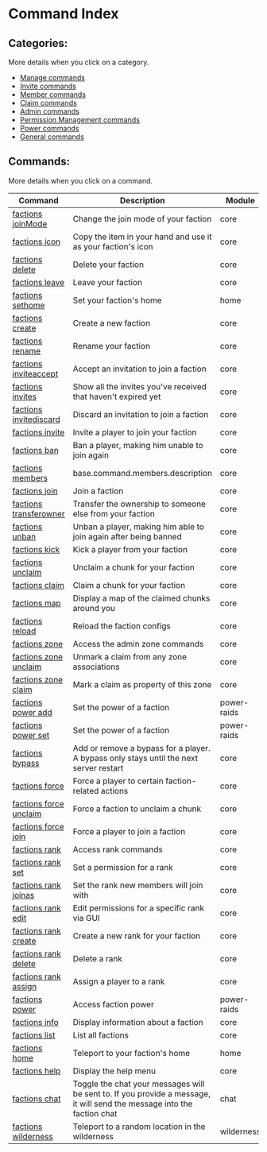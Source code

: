 # Command Index

## Categories:

More details when you click on a category.
- [Manage commands](manage-commands.md)
- [Invite commands](invite-commands.md)
- [Member commands](member-commands.md)
- [Claim commands](claim-commands.md)
- [Admin commands](admin-commands.md)
- [Permission Management commands](permission-management-commands.md)
- [Power commands](power-commands.md)
- [General commands](general-commands.md)
## Commands:

More details when you click on a command.

| Command | Description | Module |
| --- | --- | --- |
| [factions joinMode](manage-commands.md#factions-joinmode) | Change the join mode of your faction | core |
| [factions icon](manage-commands.md#factions-icon) | Copy the item in your hand and use it as your faction's icon | core |
| [factions delete](manage-commands.md#factions-delete) | Delete your faction | core |
| [factions leave](manage-commands.md#factions-leave) | Leave your faction | core |
| [factions sethome](manage-commands.md#factions-sethome) | Set your faction's home | home |
| [factions create](manage-commands.md#factions-create) | Create a new faction | core |
| [factions rename](manage-commands.md#factions-rename) | Rename your faction | core |
| [factions inviteaccept](invite-commands.md#factions-inviteaccept) | Accept an invitation to join a faction | core |
| [factions invites](invite-commands.md#factions-invites) | Show all the invites you've received that haven't expired yet | core |
| [factions invitediscard](invite-commands.md#factions-invitediscard) | Discard an invitation to join a faction | core |
| [factions invite](invite-commands.md#factions-invite) | Invite a player to join your faction | core |
| [factions ban](member-commands.md#factions-ban) | Ban a player, making him unable to join again | core |
| [factions members](member-commands.md#factions-members) | base.command.members.description | core |
| [factions join](member-commands.md#factions-join) | Join a faction | core |
| [factions transferowner](member-commands.md#factions-transferowner) | Transfer the ownership to someone else from your faction | core |
| [factions unban](member-commands.md#factions-unban) | Unban a player, making him able to join again after being banned | core |
| [factions kick](member-commands.md#factions-kick) | Kick a player from your faction | core |
| [factions unclaim](claim-commands.md#factions-unclaim) | Unclaim a chunk for your faction | core |
| [factions claim](claim-commands.md#factions-claim) | Claim a chunk for your faction | core |
| [factions map](claim-commands.md#factions-map) | Display a map of the claimed chunks around you | core |
| [factions reload](admin-commands.md#factions-reload) | Reload the faction configs | core |
| [factions zone](admin-commands.md#factions-zone) | Access the admin zone commands | core |
| [factions zone unclaim](admin-commands.md#factions-zone-unclaim) | Unmark a claim from any zone associations | core |
| [factions zone claim](admin-commands.md#factions-zone-claim) | Mark a claim as property of this zone | core |
| [factions power add](admin-commands.md#factions-power-add) | Set the power of a faction | power-raids |
| [factions power set](admin-commands.md#factions-power-set) | Set the power of a faction | power-raids |
| [factions bypass](admin-commands.md#factions-bypass) | Add or remove a bypass for a player. A bypass only stays until the next server restart | core |
| [factions force](admin-commands.md#factions-force) | Force a player to certain faction-related actions | core |
| [factions force unclaim](admin-commands.md#factions-force-unclaim) | Force a faction to unclaim a chunk | core |
| [factions force join](admin-commands.md#factions-force-join) | Force a player to join a faction | core |
| [factions rank](permission-management-commands.md#factions-rank) | Access rank commands | core |
| [factions rank set](permission-management-commands.md#factions-rank-set) | Set a permission for a rank | core |
| [factions rank joinas](permission-management-commands.md#factions-rank-joinas) | Set the rank new members will join with | core |
| [factions rank edit](permission-management-commands.md#factions-rank-edit) | Edit permissions for a specific rank via GUI | core |
| [factions rank create](permission-management-commands.md#factions-rank-create) | Create a new rank for your faction | core |
| [factions rank delete](permission-management-commands.md#factions-rank-delete) | Delete a rank | core |
| [factions rank assign](permission-management-commands.md#factions-rank-assign) | Assign a player to a rank | core |
| [factions power](power-commands.md#factions-power) | Access faction power | power-raids |
| [factions info](general-commands.md#factions-info) | Display information about a faction | core |
| [factions list](general-commands.md#factions-list) | List all factions | core |
| [factions home](general-commands.md#factions-home) | Teleport to your faction's home | home |
| [factions help](general-commands.md#factions-help) | Display the help menu | core |
| [factions chat](general-commands.md#factions-chat) | Toggle the chat your messages will be sent to. If you provide a message, it will send the message into the faction chat | chat |
| [factions wilderness](general-commands.md#factions-wilderness) | Teleport to a random location in the wilderness | wilderness |
